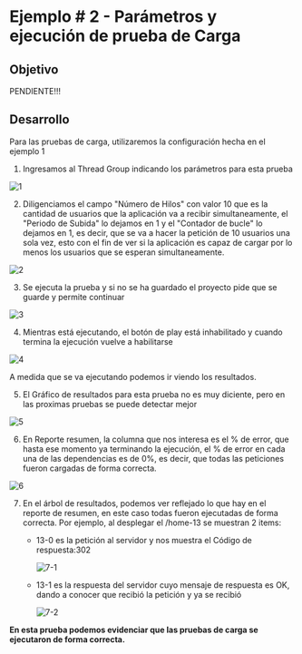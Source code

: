 # Ejemplo # 2 - Parámetros y ejecución de prueba de Carga

## Objetivo

PENDIENTE!!!

## Desarrollo

Para las pruebas de carga, utilizaremos la configuración hecha en el ejemplo 1 

1. Ingresamos al Thread Group indicando los parámetros para esta prueba

![1](https://user-images.githubusercontent.com/22419786/156011377-b604f61f-a5a1-423f-9c21-7031ac9b2abd.PNG)

2. Diligenciamos el campo "Número de Hilos" con valor 10 que es la cantidad de usuarios que la aplicación va a recibir simultaneamente, el "Periodo de Subida" lo dejamos en 1 y el "Contador de bucle" lo dejamos en 1, es decir, que se va a hacer la petición de 10 usuarios una sola vez, esto con el fin de ver si la aplicación es capaz de cargar por lo menos los usuarios que se esperan simultaneamente.

![2](https://user-images.githubusercontent.com/22419786/156011431-673aa974-642f-417b-ab1c-1bda45e5920e.PNG)

3. Se ejecuta la prueba y si no se ha guardado el proyecto pide que se guarde y permite continuar

![3](https://user-images.githubusercontent.com/22419786/156011442-19b83a2b-b0d1-4cdd-8f16-9a9681459b90.PNG)

4. Mientras está ejecutando, el botón de play está inhabilitado y cuando termina la ejecución vuelve a habilitarse

![4](https://user-images.githubusercontent.com/22419786/156011450-535bf569-d75d-4ed0-be07-bc257121eae3.PNG)

A medida que se va ejecutando podemos ir viendo los resultados.

5. El Gráfico de resultados para esta prueba no es muy diciente, pero en las proximas pruebas se puede detectar mejor

![5](https://user-images.githubusercontent.com/22419786/156011493-051b0fc4-d599-492c-a7b6-c4386919d4c0.PNG)

6. En Reporte resumen, la columna que nos interesa es el % de error, que hasta ese momento ya terminando la ejecución, el % de error en cada una de las dependencias es de 0%, es decir, que todas las peticiones fueron cargadas de forma correcta.

![6](https://user-images.githubusercontent.com/22419786/156011528-2a239242-cbaf-450a-9a0e-288a8f27dc68.PNG)

7. En el árbol de resultados, podemos ver reflejado lo que hay en el reporte de resumen, en este caso todas fueron ejecutadas de forma correcta. Por ejemplo, al desplegar el /home-13 se muestran 2 items:

      * 13-0 es la petición al servidor y nos muestra el Código de respuesta:302
    
          ![7-1](https://user-images.githubusercontent.com/22419786/156011559-48163fdf-7123-4cdb-aa82-30dd82ee49bf.PNG)
  
      * 13-1 es la respuesta del servidor cuyo mensaje de respuesta es OK, dando a conocer que recibió la petición y ya se recibió

           ![7-2](https://user-images.githubusercontent.com/22419786/156011588-7ea73403-df70-43a4-9392-eae88f6ce43a.PNG)

    
**En esta prueba podemos evidenciar que las pruebas de carga se ejecutaron de forma correcta.**
